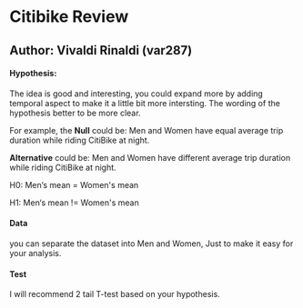 # Citibike Review
## Author: Vivaldi Rinaldi (var287)


#### Hypothesis: 
The idea is good and interesting, you could expand more by adding temporal aspect to make it a little bit more intersting. The wording of the hypothesis better to be more clear. 

For example, the **Null** could be: Men and Women have equal average trip duration while riding CitiBike at night. 

**Alternative** could be: Men and Women have different average trip duration while riding CitiBike at night. 

H0: Men‘s mean = Women's mean 

H1: Men‘s mean != Women's mean

#### Data
you can separate the dataset into Men and Women, Just to make it easy for your analysis.

#### Test
I will recommend 2 tail T-test based on your hypothesis.
